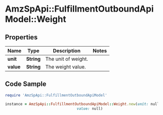 # AmzSpApi::FulfillmentOutboundApiModel::Weight

## Properties

Name | Type | Description | Notes
------------ | ------------- | ------------- | -------------
**unit** | **String** | The unit of weight. | 
**value** | **String** | The weight value. | 

## Code Sample

```ruby
require 'AmzSpApi::FulfillmentOutboundApiModel'

instance = AmzSpApi::FulfillmentOutboundApiModel::Weight.new(unit: null,
                                 value: null)
```



